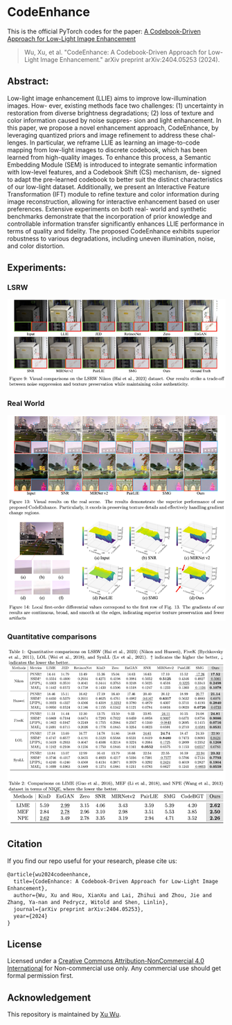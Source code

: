 # CodeEnhance
This is the official PyTorch codes for the paper: [A Codebook-Driven Approach for Low-Light Image Enhancement](https://arxiv.org/pdf/2404.05253)
>Wu, Xu, et al. "CodeEnhance: A Codebook-Driven Approach for Low-Light Image Enhancement." arXiv preprint arXiv:2404.05253 (2024).

## Abstract:
Low-light image enhancement (LLIE) aims to improve low-illumination images. How- ever, existing methods face two challenges: (1) uncertainty in restoration from diverse brightness degradations; (2) loss of texture and color information caused by noise suppres- sion and light enhancement. In this paper, we propose a novel enhancement approach, CodeEnhance, by leveraging quantized priors and image refinement to address these chal- lenges. In particular, we reframe LLIE as learning an image-to-code mapping from low-light images to discrete codebook, which has been learned from high-quality images. To enhance this process, a Semantic Embedding Module (SEM) is introduced to integrate semantic information with low-level features, and a Codebook Shift (CS) mechanism, de- signed to adapt the pre-learned codebook to better suit the distinct characteristics of our low-light dataset. Additionally, we present an Interactive Feature Transformation (IFT) module to refine texture and color information during image reconstruction, allowing for interactive enhancement based on user preferences. Extensive experiments on both real- world and synthetic benchmarks demonstrate that the incorporation of prior knowledge and controllable information transfer significantly enhances LLIE performance in terms of quality and fidelity. The proposed CodeEnhance exhibits superior robustness to various degradations, including uneven illumination, noise, and color distortion.

## Experiments:
### LSRW
<img src="images/LSRW.png" width="800px">

### Real World
<img src="images/real_world.png" width="800px">

### Quantitative comparisons
<img src="images/compare_results.png" width="800px">

## Citation
If you find our repo useful for your research, please cite us:
```
@article{wu2024codeenhance,
  title={CodeEnhance: A Codebook-Driven Approach for Low-Light Image Enhancement},
  author={Wu, Xu and Hou, XianXu and Lai, Zhihui and Zhou, Jie and Zhang, Ya-nan and Pedrycz, Witold and Shen, Linlin},
  journal={arXiv preprint arXiv:2404.05253},
  year={2024}
}
```

## License
Licensed under a [Creative Commons Attribution-NonCommercial 4.0 International](https://creativecommons.org/licenses/by-nc/4.0/) for Non-commercial use only.
Any commercial use should get formal permission first.

## Acknowledgement
This repository is maintained by [Xu Wu](https://csxuwu.github.io/).
